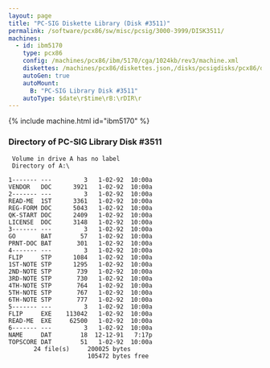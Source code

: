 ```yaml
---
layout: page
title: "PC-SIG Diskette Library (Disk #3511)"
permalink: /software/pcx86/sw/misc/pcsig/3000-3999/DISK3511/
machines:
  - id: ibm5170
    type: pcx86
    config: /machines/pcx86/ibm/5170/cga/1024kb/rev3/machine.xml
    diskettes: /machines/pcx86/diskettes.json,/disks/pcsigdisks/pcx86/diskettes.json
    autoGen: true
    autoMount:
      B: "PC-SIG Library Disk #3511"
    autoType: $date\r$time\rB:\rDIR\r
---
```


{% include machine.html id="ibm5170" %}

### Directory of PC-SIG Library Disk #3511

     Volume in drive A has no label
     Directory of A:\

    1------- ---         3   1-02-92  10:00a
    VENDOR   DOC      3921   1-02-92  10:00a
    2------- ---         3   1-02-92  10:00a
    READ-ME  1ST      3361   1-02-92  10:00a
    REG-FORM DOC      5043   1-02-92  10:00a
    QK-START DOC      2409   1-02-92  10:00a
    LICENSE  DOC      3148   1-02-92  10:00a
    3------- ---         3   1-02-92  10:00a
    GO       BAT        57   1-02-92  10:00a
    PRNT-DOC BAT       301   1-02-92  10:00a
    4------- ---         3   1-02-92  10:00a
    FLIP     STP      1084   1-02-92  10:00a
    1ST-NOTE STP      1295   1-02-92  10:00a
    2ND-NOTE STP       739   1-02-92  10:00a
    3RD-NOTE STP       730   1-02-92  10:00a
    4TH-NOTE STP       764   1-02-92  10:00a
    5TH-NOTE STP       767   1-02-92  10:00a
    6TH-NOTE STP       777   1-02-92  10:00a
    5------- ---         3   1-02-92  10:00a
    FLIP     EXE    113042   1-02-92  10:00a
    READ-ME  EXE     62500   1-02-92  10:00a
    6------- ---         3   1-02-92  10:00a
    NAME     DAT        18  12-12-91   7:17p
    TOPSCORE DAT        51   1-02-92  10:00a
           24 file(s)     200025 bytes
                          105472 bytes free
